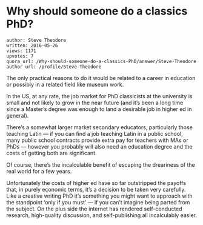 # Why should someone do a classics PhD?

	author: Steve Theodore
	written: 2016-05-26
	views: 1171
	upvotes: 7
	quora url: /Why-should-someone-do-a-classics-PhD/answer/Steve-Theodore
	author url: /profile/Steve-Theodore


The only practical reasons to do it would be related to a career in education or possibly in a related field like museum work.

In the US, at any rate, the job market for PhD classicists at the university is small and not likely to grow in the near future (and it’s been a long time since a Master’s degree was enough to land a desirable job in higher ed in general).

There’s a somewhat larger market secondary educators, particularly those teaching Latin — if you can find a job teaching Latin in a public school, many public school contracts provide extra pay for teachers with MAs or PhDs — however you probably will also need an education degree and the costs of getting both are significant.

Of course, there’s the incalculable benefit of escaping the dreariness of the real world for a few years.

Unfortunately the costs of higher ed have so far outstripped the payoffs that, in purely economic terms, it’s a decision to be taken very carefully. Like a creative writing PhD it’s something you might want to approach with the standpoint ‘only if you must’ — if you can’t imagine being parted from the subject. On the plus side the internet has rendered self-conducted research, high-quality discussion, and self-publishing all incalculably easier.

